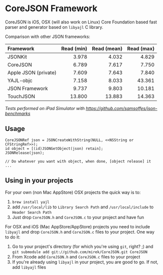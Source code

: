 # CoreJSON Framework

CoreJSON is iOS, OSX (will also work on Linux) Core Foundation based fast parser and generator based on `libyajl` C library.

Comparison with other JSON frameworks:

| Framework            | Read (min) | Read (mean) | Read (max)  
|:---------------------|-----------:|------------:|-----------:
| JSONKit              |      3.978 |       4.032 |     4.829
| CoreJSON             |      6.789 |       7.617 |     7.750
| Apple JSON (private) |      7.609 |       7.643 |     7.840
| YAJL-objc            |      7.158 |       8.033 |    43.361
| JSON Framework       |      9.737 |       9.803 |    10.181
| TouchJSON            |     13.800 |      13.883 |    14.363

_Tests performed on iPad Simulator with https://github.com/samsoffes/json-benchmarks_

## Usage

    CoreJSONRef json = JSONCreateWithString(NULL, <<NSString or CFStringRef>>);
    id object = [(id)JSONGetObject(json) retain];
    JSONRelease(json);
    
    // Do whatever you want with object, when done, [object release] it
    ...

## Using in your projects

For your own (non Mac AppStore) OSX projects the quick way is to:

1. `brew install yajl`
2. add `/usr/local/lib` to `Library Search Path` and `/usr/local/include` to `Header Search Path`
3. Just drop `CoreJSON.h` and `CoreJSON.c` to your project and have fun

For OSX and iOS (Mac AppStore/AppStore) projects you need to include `libyajl` and drop `CoreJSON.h` and `CoreJSON.c` files to your project.
One way to do it:

1. Go to your project's directory (for which you're using `git`, right? ;) and `git submodule add git://github.com/mirek/CoreJSON.git CoreJSON`
2. From Xcode add `CoreJSON.h` and `CoreJSON.c` files to your project
3. If you're already using `libyajl` in your project, you are good to go. If not, add `libyajl` files
